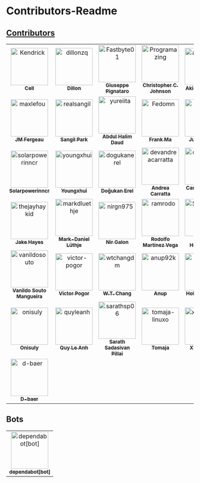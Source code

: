 # Contributors-Readme
## [Contributors](https://github.com/hugo-fixit/FixIt/graphs/contributors)

<!-- readme: contributors,d-baer -start -->
<table>
<tr>
    <td align="center">
        <a href="https://github.com/Kendrick">
            <img src="https://avatars.githubusercontent.com/u/33419593?v=4" width="100;" alt="Kendrick"/>
            <br />
            <sub><b>Cell</b></sub>
        </a>
    </td>
    <td align="center">
        <a href="https://github.com/dillonzq">
            <img src="https://avatars.githubusercontent.com/u/30786232?v=4" width="100;" alt="dillonzq"/>
            <br />
            <sub><b>Dillon</b></sub>
        </a>
    </td>
    <td align="center">
        <a href="https://github.com/Fastbyte01">
            <img src="https://avatars.githubusercontent.com/u/16869546?v=4" width="100;" alt="Fastbyte01"/>
            <br />
            <sub><b>Giuseppe Pignataro</b></sub>
        </a>
    </td>
    <td align="center">
        <a href="https://github.com/Programazing">
            <img src="https://avatars.githubusercontent.com/u/11393826?v=4" width="100;" alt="Programazing"/>
            <br />
            <sub><b>Christopher C. Johnson</b></sub>
        </a>
    </td>
    <td align="center">
        <a href="https://github.com/astropenguin">
            <img src="https://avatars.githubusercontent.com/u/13254278?v=4" width="100;" alt="astropenguin"/>
            <br />
            <sub><b>Akio Taniguchi</b></sub>
        </a>
    </td>
    <td align="center">
        <a href="https://github.com/DaveA-W">
            <img src="https://avatars.githubusercontent.com/u/6415842?v=4" width="100;" alt="DaveA-W"/>
            <br />
            <sub><b>Dave A-W</b></sub>
        </a>
    </td></tr>
<tr>
    <td align="center">
        <a href="https://github.com/maxlefou">
            <img src="https://avatars.githubusercontent.com/u/6705075?v=4" width="100;" alt="maxlefou"/>
            <br />
            <sub><b>JM Fergeau</b></sub>
        </a>
    </td>
    <td align="center">
        <a href="https://github.com/realsangil">
            <img src="https://avatars.githubusercontent.com/u/15508203?v=4" width="100;" alt="realsangil"/>
            <br />
            <sub><b>Sangil Park</b></sub>
        </a>
    </td>
    <td align="center">
        <a href="https://github.com/yureiita">
            <img src="https://avatars.githubusercontent.com/u/26035759?v=4" width="100;" alt="yureiita"/>
            <br />
            <sub><b>Abdul Halim Daud</b></sub>
        </a>
    </td>
    <td align="center">
        <a href="https://github.com/Fedomn">
            <img src="https://avatars.githubusercontent.com/u/6177727?v=4" width="100;" alt="Fedomn"/>
            <br />
            <sub><b>Frank Ma</b></sub>
        </a>
    </td>
    <td align="center">
        <a href="https://github.com/ctj12461">
            <img src="https://avatars.githubusercontent.com/u/42143810?v=4" width="100;" alt="ctj12461"/>
            <br />
            <sub><b>Justin Chen</b></sub>
        </a>
    </td>
    <td align="center">
        <a href="https://github.com/edte">
            <img src="https://avatars.githubusercontent.com/u/50194671?v=4" width="100;" alt="edte"/>
            <br />
            <sub><b>Edte</b></sub>
        </a>
    </td></tr>
<tr>
    <td align="center">
        <a href="https://github.com/solarpowerinncr">
            <img src="https://avatars.githubusercontent.com/u/37186560?v=4" width="100;" alt="solarpowerinncr"/>
            <br />
            <sub><b>Solarpowerinncr</b></sub>
        </a>
    </td>
    <td align="center">
        <a href="https://github.com/youngxhui">
            <img src="https://avatars.githubusercontent.com/u/16971804?v=4" width="100;" alt="youngxhui"/>
            <br />
            <sub><b>Youngxhui</b></sub>
        </a>
    </td>
    <td align="center">
        <a href="https://github.com/dogukanerel">
            <img src="https://avatars.githubusercontent.com/u/19349444?v=4" width="100;" alt="dogukanerel"/>
            <br />
            <sub><b>Doğukan Erel</b></sub>
        </a>
    </td>
    <td align="center">
        <a href="https://github.com/devandreacarratta">
            <img src="https://avatars.githubusercontent.com/u/46504271?v=4" width="100;" alt="devandreacarratta"/>
            <br />
            <sub><b>Andrea Carratta</b></sub>
        </a>
    </td>
    <td align="center">
        <a href="https://github.com/cmpsoares91">
            <img src="https://avatars.githubusercontent.com/u/4914211?v=4" width="100;" alt="cmpsoares91"/>
            <br />
            <sub><b>Carlos Manuel Soares</b></sub>
        </a>
    </td>
    <td align="center">
        <a href="https://github.com/AutomationD">
            <img src="https://avatars.githubusercontent.com/u/1790594?v=4" width="100;" alt="AutomationD"/>
            <br />
            <sub><b>Dmitry Kireev</b></sub>
        </a>
    </td></tr>
<tr>
    <td align="center">
        <a href="https://github.com/thejayhaykid">
            <img src="https://avatars.githubusercontent.com/u/9452325?v=4" width="100;" alt="thejayhaykid"/>
            <br />
            <sub><b>Jake Hayes</b></sub>
        </a>
    </td>
    <td align="center">
        <a href="https://github.com/markdluethje">
            <img src="https://avatars.githubusercontent.com/u/31922494?v=4" width="100;" alt="markdluethje"/>
            <br />
            <sub><b>Mark-Daniel Lüthje</b></sub>
        </a>
    </td>
    <td align="center">
        <a href="https://github.com/nirgn975">
            <img src="https://avatars.githubusercontent.com/u/3472902?v=4" width="100;" alt="nirgn975"/>
            <br />
            <sub><b>Nir Galon</b></sub>
        </a>
    </td>
    <td align="center">
        <a href="https://github.com/ramrodo">
            <img src="https://avatars.githubusercontent.com/u/2797052?v=4" width="100;" alt="ramrodo"/>
            <br />
            <sub><b>Rodolfo Martínez Vega</b></sub>
        </a>
    </td>
    <td align="center">
        <a href="https://github.com/SilkeHenderickx">
            <img src="https://avatars.githubusercontent.com/u/28140438?v=4" width="100;" alt="SilkeHenderickx"/>
            <br />
            <sub><b>Silke Henderickx</b></sub>
        </a>
    </td>
    <td align="center">
        <a href="https://github.com/tlereste">
            <img src="https://avatars.githubusercontent.com/u/12964583?v=4" width="100;" alt="tlereste"/>
            <br />
            <sub><b>Thibault Le Reste</b></sub>
        </a>
    </td></tr>
<tr>
    <td align="center">
        <a href="https://github.com/vanildosouto">
            <img src="https://avatars.githubusercontent.com/u/1603028?v=4" width="100;" alt="vanildosouto"/>
            <br />
            <sub><b>Vanildo Souto Mangueira</b></sub>
        </a>
    </td>
    <td align="center">
        <a href="https://github.com/victor-pogor">
            <img src="https://avatars.githubusercontent.com/u/24962085?v=4" width="100;" alt="victor-pogor"/>
            <br />
            <sub><b>Victor Pogor</b></sub>
        </a>
    </td>
    <td align="center">
        <a href="https://github.com/wtchangdm">
            <img src="https://avatars.githubusercontent.com/u/1546333?v=4" width="100;" alt="wtchangdm"/>
            <br />
            <sub><b>W.T. Chang</b></sub>
        </a>
    </td>
    <td align="center">
        <a href="https://github.com/anup92k">
            <img src="https://avatars.githubusercontent.com/u/51033013?v=4" width="100;" alt="anup92k"/>
            <br />
            <sub><b>Anup</b></sub>
        </a>
    </td>
    <td align="center">
        <a href="https://github.com/codedge">
            <img src="https://avatars.githubusercontent.com/u/4409904?v=4" width="100;" alt="codedge"/>
            <br />
            <sub><b>Holger Lösken</b></sub>
        </a>
    </td>
    <td align="center">
        <a href="https://github.com/hiifong">
            <img src="https://avatars.githubusercontent.com/u/89133723?v=4" width="100;" alt="hiifong"/>
            <br />
            <sub><b>Hiifong</b></sub>
        </a>
    </td></tr>
<tr>
    <td align="center">
        <a href="https://github.com/onisuly">
            <img src="https://avatars.githubusercontent.com/u/8399827?v=4" width="100;" alt="onisuly"/>
            <br />
            <sub><b>Onisuly</b></sub>
        </a>
    </td>
    <td align="center">
        <a href="https://github.com/quyleanh">
            <img src="https://avatars.githubusercontent.com/u/9365035?v=4" width="100;" alt="quyleanh"/>
            <br />
            <sub><b>Quy Le Anh</b></sub>
        </a>
    </td>
    <td align="center">
        <a href="https://github.com/sarathsp06">
            <img src="https://avatars.githubusercontent.com/u/964542?v=4" width="100;" alt="sarathsp06"/>
            <br />
            <sub><b>Sarath Sadasivan Pillai</b></sub>
        </a>
    </td>
    <td align="center">
        <a href="https://github.com/tomaja-linuxo">
            <img src="https://avatars.githubusercontent.com/u/37209662?v=4" width="100;" alt="tomaja-linuxo"/>
            <br />
            <sub><b>Tomaja</b></sub>
        </a>
    </td>
    <td align="center">
        <a href="https://github.com/xueweiwujxw">
            <img src="https://avatars.githubusercontent.com/u/45992640?v=4" width="100;" alt="xueweiwujxw"/>
            <br />
            <sub><b>Xuewei Wu</b></sub>
        </a>
    </td>
    <td align="center">
        <a href="https://github.com/ziobron">
            <img src="https://avatars.githubusercontent.com/u/4595135?v=4" width="100;" alt="ziobron"/>
            <br />
            <sub><b>Łukasz Ziobroń</b></sub>
        </a>
    </td></tr>
<tr>
    <td align="center">
        <a href="https://github.com/d-baer">
            <img src="https://avatars.githubusercontent.com/u/22482986?v=4" width="100;" alt="d-baer"/>
            <br />
            <sub><b>D-baer</b></sub>
        </a>
    </td></tr>
</table>
<!-- readme: contributors,d-baer -end -->

## Bots

<!-- readme: bots -start -->
<table>
<tr>
    <td align="center">
        <a href="https://github.com/dependabot[bot]">
            <img src="https://avatars.githubusercontent.com/in/29110?v=4" width="100;" alt="dependabot[bot]"/>
            <br />
            <sub><b>dependabot[bot]</b></sub>
        </a>
    </td></tr>
</table>
<!-- readme: bots -end -->